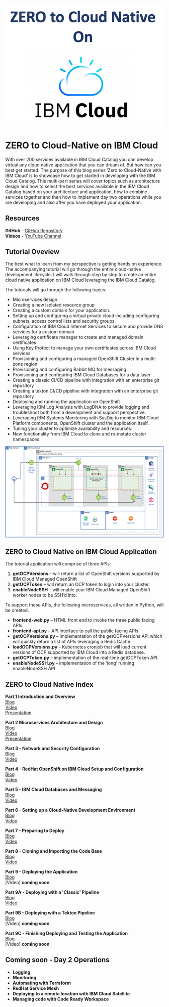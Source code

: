 ![](https://raw.githubusercontent.com/kmcolli/zero-to-cloud-native/master/docs/images/02cn-logo.png)


# ZERO to Cloud-Native on IBM Cloud

With over 200 services available in IBM Cloud Catalog you can develop virtual any cloud native application that you can dream of.  But how can you best get started.  The purpose of this blog series ‘Zero to Cloud-Native with IBM Cloud’ is to showcase how to get started in developing with the IBM Cloud Catalog.  This multi-part series will cover topics such as architecture design and how to select the best services available in the IBM Cloud Catalog based on your architecture and application, how to combine services together and then how to implement day two operations while you are developing and also after you have deployed your application.

## Resources
**GitHub** - [GitHub Repository](https://github.com/kmcolli/zero-to-cloud-native)  
**Videos** - [YouTube Channel](https://www.youtube.com/channel/UCjPMAulESpSRxyxl_tiViJA/videos)   


## Tutorial Oveview
The best what to learn from my perspective is getting hands on experience.  The accompanying tutorial will go through the entire cloud-native development lifecycle.   I will walk through step by step to create an entire cloud native application on IBM Cloud leveraging the IBM Cloud Catalog.   

The tutorials will go through the following topics:  

* Microservices design  
* Creating a new isolated resource group
* Creating a custom domain for your application.  
* Setting up and configuring a virtual private cloud including configuring subnets, access control lists and security groups.  
* Configuration of IBM Cloud Internet Services to secure and provide DNS services for a custom domain  
* Leveraging certificate manager to create and managed domain certificates  
* Using Key Protect to manage your own certificates across IBM Cloud services  
* Provisioning and configuring a managed OpenShift Cluster in a multi-zone region  
* Provisioning and configuring Rabbit MQ for messaging  
* Provisioning and configuring IBM Cloud Databases for a data layer  
* Creating a classic CI/CD pipeline with integration with an enterprise git repository  
* Creating a tekton CI/CD pipeline with integration with an enterprise git repository  
* Deploying and running the application on OpenShift  
* Leveraging IBM Log Analysis with LogDNA to provide logging and troubleshoot both from a development and support perspective.  
* Leveraging IBM Systems Monitoring with SysDig to monitor IBM Cloud Platform components, OpenShift cluster and the application itself.  
* Tuning your cluster to optimize availability and resources.  
* New functionality from IBM Cloud to clone and re-instate cluster namespaces  

![](https://raw.githubusercontent.com/kmcolli/zero-to-cloud-native/master/docs/images/zero-to-cloud-native.png)

## ZERO to Cloud Native on IBM Cloud Application
The tutorial application will comprise of three APIs:  
1)	**getOCPVersions** – will return a list of OpenShift versions supported by IBM Cloud Managed OpenShift  
2)	**getOCPToken** – will return an OCP token to login into your cluster.  
3)	**enableNodeSSH** – will enable your IBM Cloud Managed OpenShift worker nodes to be SSH’d into.  

To support these APIs, the following microservices, all written in Python, will be created.
  
* **frontend-web.py** – HTML front end to invoke the three public facing APIs  
* **frontend-api.py** – API interface to call the public facing APIs   
* **getOCPVersions.py** – implementation of the getOCPVersions API which will quickly return a list of APIs leveraging a Redis Cache.  
* **loadOCPVersions.py** – Kubernetes cronjob that will load current versions of OCP supported by IBM Cloud into a Redis database.   
* **getOCPToken.py** – implementation of the real-time getOCPToken API.  
* **enableNodeSSH.py** – implementation of the ‘long’ running enableNodeSSH API

## ZERO to Cloud Native Index
**Part 1 Introduction and Overview**  
[Blog ](docs/zero-to-cloud-native-part1-introduction.pdf)    
[Video](<https://youtu.be/Eta09EJ5bvY>)  
[Presentation ](docs/ZeroToCloudNative-1-Introduction.pdf)  

**Part 2 Microservices Architecture and Design**  
[Blog ](docs/zero-to-cloud-native-part2-microservices-design.pdf)    
[Video](<https://youtu.be/UGyIlZfHYok>)  
[Presentation ](docs/ZeroToCloudNative-2-microservices.pdf)  

**Part 3 - Network and Security Configuration**  
[Blog](docs/zero-to-cloud-native-part3-network-and-security-configuration.pdf)  
[Video](<https://youtu.be/xBCjiH0Ud1g>)

**Part 4 - RedHat OpenShift on IBM Cloud Setup and Configuration**  
[Blog](docs/zero-to-cloud-native-part4-openshift.pdf)  
[Video](<https://youtu.be/2oCHWzLPq3M>)

**Part 5 - IBM Cloud Databases and Messaging**  
[Blog](docs/zero-to-cloud-native-part5-cloud-databases-and-messaging.pdf)  
[Video](<https://youtu.be/Npq3dAtMtI8>) 

**Part 6 - Setting up a Cloud-Native Development Environment**  
[Blog](docs/zero-to-cloud-native-part6-setting-up-a-development-environment.pdf)  
[Video](<https://youtu.be/kerMUm_1OsA>)  

**Part 7 - Preparing to Deploy**  
[Blog](docs/zero-to-cloud-native-part7-preparing-to-deploy)  
[Video](<https://youtu.be/irAwcsY7mN8>) 

**Part 8 - Cloning and Importing the Code Base**    
[Blog](docs/zero-to-cloud-native-part8-cloning-importing-codebase.pdf)  
[Video](<https://youtu.be/61t1548B6UQ>)

**Part 9 - Deploying the Application**  
[Blog](docs/zero-to-cloud-native-part9-deploying-the-application.pdf)  
[Video]  **coming soon**

**Part 9A - Deploying with a 'Classic' Pipeline**  
[Blog](docs/zero-to-cloud-native-part9A-creating-classic-pipeline.pdf)  
[Video](<https://youtu.be/CrU5aHtQROc>)

**Part 9B - Deploying with a Tekton Pipeline**  
[Blog](docs/zero-to-cloud-native-part9B-creating-Tekton-Pipeline.pdf)  
[Video]  **coming soon**

**Part 9C - Finishing Deploying and Testing the Application**  
[Blog](docs/zero-to-cloud-native-part9C-Finish-deploying-test.pdf)  
[Video]  **coming soon**

## Coming soon - Day 2 Operations
* **Logging**
* **Monitoring**
* **Automating with Terraform**
* **RedHat Service Mesh**
* **Deploying to a remote location with IBM Cloud Satellite**
* **Managing code with Code Ready Workspace**





